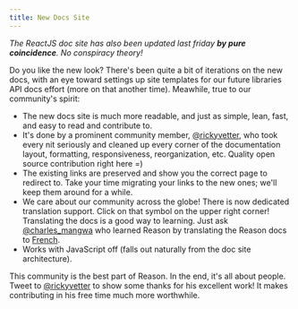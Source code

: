 ```yaml
---
title: New Docs Site
---
```


_The ReactJS doc site has also been updated last friday **by pure coincidence**. No conspiracy theory!_

Do you like the new look? There's been quite a bit of iterations on the new docs, with an eye toward settings up site templates for our future libraries API docs effort (more on that another time). Meawhile, true to our community's spirit:

- The new docs site is much more readable, and just as simple, lean, fast, and easy to read and contribute to.
- It's done by a prominent community member, [@rickyvetter](https://twitter.com/@rickyvetter), who took every nit seriously and cleaned up every corner of the documentation layout, formatting, responsiveness, reorganization, etc. Quality open source contribution right here =)
- The existing links are preserved and show you the correct page to redirect to. Take your time migrating your links to the new ones; we'll keep them around for a while.
- We care about our community across the globe! There is now dedicated translation support. Click on that symbol on the upper right corner! Translating the docs is a good way to learning. Just ask [@charles_mangwa](https://twitter.com/charles_mangwa) who learned Reason by translating the Reason docs to [French](https://reasonml-fr.surge.sh).
- Works with JavaScript off (falls out naturally from the doc site architecture).

This community is the best part of Reason. In the end, it's all about people. Tweet to [@rickyvetter](https://twitter.com/@rickyvetter) to show some thanks for his excellent work! It makes contributing in his free time much more worthwhile.
